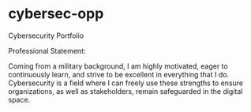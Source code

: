 # cybersec-opp
Cybersecurity Portfolio 

Professional Statement:

Coming from a military background, I am highly motivated, eager to continuously learn, and strive to be excellent in everything that I do. Cybersecurity is a field where I can freely use these strengths to ensure organizations, as well as stakeholders, remain safeguarded in the digital space.
